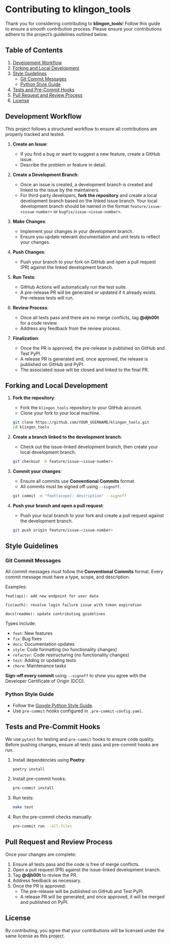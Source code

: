 # Contributing to klingon_tools

Thank you for considering contributing to **klingon_tools**! Follow this guide to ensure a smooth contribution process. Please ensure your contributions adhere to the project’s guidelines outlined below.

## Table of Contents

1. [Development Workflow](#development-workflow)
2. [Forking and Local Development](#forking-and-local-development)
3. [Style Guidelines](#style-guidelines)
   - [Git Commit Messages](#git-commit-messages)
   - [Python Style Guide](#python-style-guide)
4. [Tests and Pre-Commit Hooks](#tests-and-pre-commit-hooks)
5. [Pull Request and Review Process](#pull-request-and-review-process)
6. [License](#license)

## Development Workflow

This project follows a structured workflow to ensure all contributions are properly tracked and tested.

1. **Create an Issue**: 
   - If you find a bug or want to suggest a new feature, create a GitHub issue.
   - Describe the problem or feature in detail.

2. **Create a Development Branch**: 
   - Once an issue is created, a development branch is created and linked to the issue by the maintainers.
   - For third-party developers, **fork the repository** and create a local development branch based on the linked issue branch. Your local development branch should be named in the format `feature/issue-<issue-number>` or `bugfix/issue-<issue-number>`.

3. **Make Changes**: 
   - Implement your changes in your development branch.
   - Ensure you update relevant documentation and unit tests to reflect your changes.

4. **Push Changes**: 
   - Push your branch to your fork on GitHub and open a pull request (PR) against the linked development branch.

5. **Run Tests**: 
   - GitHub Actions will automatically run the test suite.
   - A pre-release PR will be generated or updated if it already exists. Pre-release tests will run.

6. **Review Process**: 
   - Once all tests pass and there are no merge conflicts, tag **@djh00t** for a code review.
   - Address any feedback from the review process.

7. **Finalization**: 
   - Once the PR is approved, the pre-release is published on GitHub and Test PyPI.
   - A release PR is generated and, once approved, the release is published on GitHub and PyPI.
   - The associated issue will be closed and linked to the final PR.

## Forking and Local Development

1. **Fork the repository**:
   - Fork the `klingon_tools` repository to your GitHub account.
   - Clone your fork to your local machine.

   ```bash
   git clone https://github.com/YOUR_USERNAME/klingon_tools.git
   cd klingon_tools
   ```

2. **Create a branch linked to the development branch**:
   - Check out the issue-linked development branch, then create your local development branch.

   ```bash
   git checkout -b feature/issue-<issue-number>
   ```

3. **Commit your changes**:
   - Ensure all commits use **Conventional Commits** format.
   - All commits must be signed off using `--signoff`.

   ```bash
   git commit -m "feat(scope): description" --signoff
   ```

4. **Push your branch and open a pull request**:
   - Push your local branch to your fork and create a pull request against the development branch.

   ```bash
   git push origin feature/issue-<issue-number>
   ```

## Style Guidelines

### Git Commit Messages

All commit messages must follow the **Conventional Commits** format. Every commit message must have a type, scope, and description.

Examples:

```
feat(api): add new endpoint for user data

fix(auth): resolve login failure issue with token expiration

docs(readme): update contributing guidelines
```

Types include:
- `feat`: New features
- `fix`: Bug fixes
- `docs`: Documentation updates
- `style`: Code formatting (no functionality changes)
- `refactor`: Code restructuring (no functionality changes)
- `test`: Adding or updating tests
- `chore`: Maintenance tasks

**Sign-off every commit** using `--signoff` to show you agree with the Developer Certificate of Origin (DCO).

### Python Style Guide

- Follow the [Google Python Style Guide](https://google.github.io/styleguide/pyguide.html).
- Use `pre-commit` hooks configured in `.pre-commit-config.yaml`.

## Tests and Pre-Commit Hooks

We use `pytest` for testing and `pre-commit` hooks to ensure code quality. Before pushing changes, ensure all tests pass and pre-commit hooks are run.

1. Install dependencies using **Poetry**:

   ```bash
   poetry install
   ```

2. Install pre-commit hooks:

   ```bash
   pre-commit install
   ```

3. Run tests:

   ```bash
   make test
   ```

4. Run the pre-commit checks manually:

   ```bash
   pre-commit run --all-files
   ```

## Pull Request and Review Process

Once your changes are complete:

1. Ensure all tests pass and the code is free of merge conflicts.
2. Open a pull request (PR) against the issue-linked development branch.
3. Tag **@djh00t** to review the PR.
4. Address feedback as necessary.
5. Once the PR is approved:
   - The pre-release will be published on GitHub and Test PyPI.
   - A release PR will be generated, and once approved, it will be merged and published on PyPI.

## License

By contributing, you agree that your contributions will be licensed under the same license as this project.